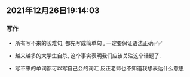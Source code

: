 2021年12月26日19:14:03
----
### 写作

* 所有写不来的长难句, 都先写成简单句 , 一定要保证语法正确✅✅

*  越来越多的大学生自杀, 这个事实表明我们应该关注这个话题了.

* 写不来的单词都可以写自己会的词汇 反正老师也不知道我想表达什么意思

